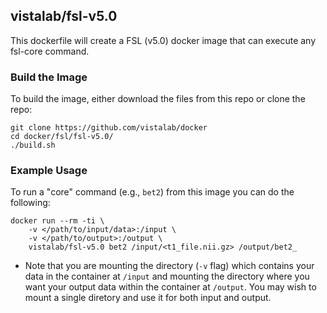 ## vistalab/fsl-v5.0

This dockerfile will create a FSL (v5.0) docker image that can execute any fsl-core command.  


### Build the Image
To build the image, either download the files from this repo or clone the repo:
```
git clone https://github.com/vistalab/docker
cd docker/fsl/fsl-v5.0/
./build.sh
```

### Example Usage ###
To run a "core" command (e.g., `bet2`) from this image you can do the following:
```
docker run --rm -ti \
    -v </path/to/input/data>:/input \
    -v </path/to/output>:/output \
    vistalab/fsl-v5.0 bet2 /input/<t1_file.nii.gz> /output/bet2_
```
* Note that you are mounting the directory (```-v``` flag) which contains your data in the container at ```/input``` and mounting the directory where you want your output data within the container at ```/output```. You may wish to mount a single diretory and use it for both input and output. 




